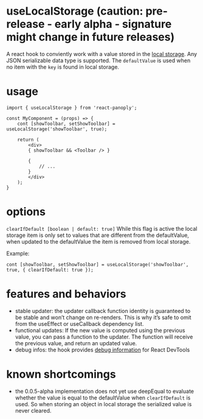 # useLocalStorage (caution: pre-release - early alpha - signature might change in future releases)
A react hook to conviently work with a value stored in the [local storage](https://developer.mozilla.org/en-US/docs/Web/API/Window/localStorage).
Any JSON serializable data type is supported.
The `defaultValue` is used when no item with the `key` is found in local storage.

# usage
```
import { useLocalStorage } from 'react-panoply';

const MyComponent = (props) => {
    cont [showToolbar, setShowToolbar] = useLocalStorage('showToolbar', true);

    return (
        <div>
        { showToolbar && <Toolbar /> }

        {
            // ...
        }
        </div>
    );
}

```

# options
`clearIfDefault [boolean | default: true]` While this flag is active the local storage item is only set to values that are different from the defaultValue, when updated to the defaultValue the item is removed from local storage.

Example:
```
cont [showToolbar, setShowToolbar] = useLocalStorage('showToolbar', true, { clearIfDefault: true });

```

# features and behaviors
- stable updater: the updater callback function identity is guaranteed to be stable and won’t change on re-renders. This is why it’s safe to omit from the useEffect or useCallback dependency list.
- functional updates: If the new value is computed using the previous value, you can pass a function to the updater. The function will receive the previous value, and return an updated value.
- debug infos: the hook provides [debug information](https://reactjs.org/docs/hooks-reference.html#usedebugvalue) for React DevTools

# known shortcomings
- the 0.0.5-alpha implementation does not yet use deepEqual to evaluate whether the value is equal to the defaultValue when `clearIfDefault` is used. So when storing an object in local storage the serialized value is never cleared.
